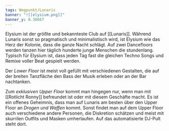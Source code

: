 ```yaml
---
tags: Wegpunkt/Lunaris
banner: "![[elysium.png]]"
banner_y: 0.30667
---
```

Elysium ist der größte und bekannteste Club auf [[Lunaris]]. Während Lunaris sonst so pragmatisch und minimalistisch wird, ist Elysium wie das Herz der Kolonie, dass die ganze Nacht schlägt. Auf zwei Dancefloors werden tanzen hier täglich hunderte junge Menschen die stundenlang. Typisch für Elysium ist, dass jeden Tag fast die gleichen Techno Songs und Remixe voller Beat gespielt werden. 

Der *Lower Floor* ist meist voll gefüllt mit verschiedenen Gestalten, die auf der breiten Tanzfläche den Bass der Musik erleben oder an der Bar nachtanken.

Zum *exklusiven Upper Floor* kommt man hingegen nur, wenn man mit [[Rotlicht Ronny]] befreundet ist oder mit diesem Geschäfte macht. Es ist ein offenes Geheimnis, dass man auf Lunaris am besten über den Upper Floor an *Drogen und Waffen* kommt. Sonst findet man auf dem Upper Floor auch verschiedene andere Personen, die Diskretion schätzen und meist mit skurrilen Outfits und Masken umherlaufen. Auf das automatisierte DJ-Pult steht dort. 